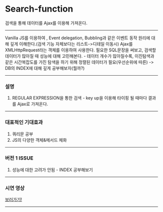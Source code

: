 # Search-function
검색을 통해 데이터를 Ajax를 이용해 가져온다.

----------
Vanilla JS를 이용하여 , Event delegation, Bubbling과 같은 이벤트 동작 원리에 대해 깊게 이해한다.(검색 기능 자체보다는 리스트->디테일 이동시)
Ajax를 XMLHttpRequest라는 객체를 이용하여 사용한다.
필요한 SQL문장을 써보고, 검색할 데이터가 많아질 때 성능에 대해 고민해본다. - 데이터 개수가 많아질수록, 이진탐색과 같은 시간복잡도를 가진
 탐색을 하기 위해 정렬된 데이터가 필요(우선순위에 따른) -> DB의 INDEX에 대해 깊게 공부해보자(뭘까?)

-----------

### 설명
1. REGULAR EXPRESSION을 통한 검색 - key up을 이용해 타이핑 될 때마다 결과를 Ajax로 가져온다.
------------

### 대표적인 기대효과
1. 쿼리문 공부
2. JS의 다양한 객체&메서드 체화
---------------

### 버전 1 ISSUE
1. 성능에 대한 고려가 안됨 - INDEX 공부해보기
--------------

### 시연 영상

[보러가기!][link]

[link]: https://www.youtube.com/watch?v=tatpX2JXufs "Go search-function!!"

-------------
